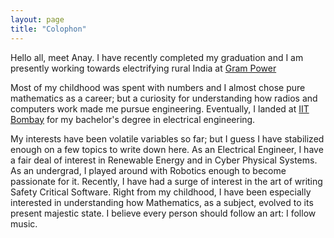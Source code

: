 ```yaml
---
layout: page
title: "Colophon"
---
```


Hello all, meet Anay. I have recently completed my graduation and I am presently working towards electrifying rural India at <a href="http://www.grampower.com">Gram Power</a> 

Most of my childhood was spent with numbers and I almost chose pure mathematics as a career; but a curiosity for understanding how radios and computers work made me pursue engineering. Eventually, I landed at [IIT Bombay](http://www.iitb.ac.in) for my bachelor's degree in electrical engineering.

My interests have been volatile variables so far; but I guess I have stabilized enough on a few topics to write down here. As an Electrical Engineer, I have a fair deal of interest in Renewable Energy and in Cyber Physical Systems. As an undergrad, I played around with Robotics enough to become passionate for it. Recently, I have had a surge of interest in the art of writing Safety Critical Software. Right from my childhood, I have been especially interested in understanding how Mathematics, as a subject, evolved to its present majestic state. I believe every person should follow an art: I follow music. 

